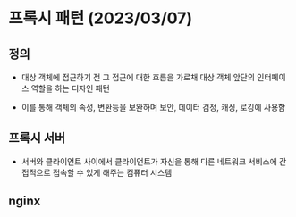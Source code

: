 # 프록시 패턴 (2023/03/07)

## 정의

- 대상 객체에 접근하기 전 그 접근에 대한 흐름을 가로채 대상 객체 앞단의 인터페이스 역할을 하는 디자인 패턴

- 이를 통해 객체의 속성, 변환등을 보완하며 보안, 데이터 검정, 캐싱, 로깅에 사용함

## 프록시 서버

- 서버와 클라이언트 사이에서 클라이언트가 자신을 통해 다른 네트워크 서비스에 간접적으로 접속할 수 있게 해주는 컴퓨터 시스템

## nginx
